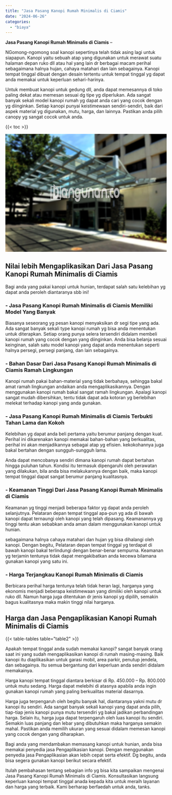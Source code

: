 ```yaml
---
title: "Jasa Pasang Kanopi Rumah Minimalis di Ciamis"
date: "2024-06-26"
categories: 
  - "biaya"
---
```


**Jasa Pasang Kanopi Rumah Minimalis di Ciamis** –

NGomong-ngomong soal kanopi sepertinya telah tidak asing lagi untuk siapapun. Kanopi yaitu sebuah atap yang digunakan untuk merawat suatu halaman depan ruko dll atau hal yang lain dr berbagai macam perihal sebagaimana halnya hujan, cahaya matahari dan lain sebagainya. Kanopi tempat tinggal dibuat dengan desain tertentu untuk tempat tinggal yg dapat anda memakai untuk keperluan sehari-harinya.

Untuk membuat kanopi untuk gedung dll, anda dapat memesannya di toko paling dekat atau memesan sesuai dg tipe yg diperlukan. Ada sangat banyak sekali model kanopi rumah yg dapat anda cari yang cocok dengan yg diinginkan. Setiap kanopi punyai keistimewaan sendiri-sendiri, baik dari aspek material yg digunakan, mutu, harga, dan lainnya. Pastikan anda pilih canopy yg sangat cocok untuk anda.

{{< toc >}}

![Jasa Pasang Kanopi Rumah Minimalis di Ciamis](/images/harga-kanopi-minimalis-32.png)

## Nilai lebih Mengaplikasikan Dari Jasa Pasang Kanopi Rumah Minimalis di Ciamis

Bagi anda yang pakai kanopi untuk hunian, terdapat salah satu kelebihan yg dapat anda peroleh diantaranya sbb ini!

### \- Jasa Pasang Kanopi Rumah Minimalis di Ciamis Memiliki Model Yang Banyak

Biasanya seseorang yg pesan kanopi menyaksikan dr segi tipe yang ada. Ada sangat banyak sekali type kanopi rumah yg bisa anda menentukan untuk diterapkan. Setiap orang punya selera tersendiri didalam membeli kanopi rumah yang cocok dengan yang diinginkan. Anda bisa belanja sesuai keinginan, salah satu model kanopi yang dapat anda menentukan seperti halnya persegi, persegi panjang, dan lain sebagainya.

### \- Bahan Dasar Dari Jasa Pasang Kanopi Rumah Minimalis di Ciamis Ramah Lingkungan

Kanopi rumah pakai bahan-material yang tidak berbahaya, sehingga bakal amat ramah lingkungan andaikan anda mengaplikasikannya. Dengan menggunakan kanopi rumah bakal sangat ramah lingkungan. Apalagi kanopi sangat mudah dibersihkan, tentu tidak dapat ada kotoran yg berlebihan melekat terhadap kanopi yang anda gunakan.

### \- Jasa Pasang Kanopi Rumah Minimalis di Ciamis Terbukti Tahan Lama dan Kokoh

Kelebihan yg dapat anda beli pertama yaitu berumur panjang dengan kuat. Perihal ini dikarenakan kanopi memakai bahan-bahan yang berkualitas, perihal ini akan menjadikannya sebagai atap yg efisien. kekokohannya juga bakal bertahan dengan sungguh-sungguh lama.

Anda dapat mencobanya sendiri dimana kanopi rumah dapat bertahan hingga puluhan tahun. Kondisi itu termasuk dipengaruhi oleh perawatan yang dilakukan, bila anda bisa melakukannya dengan baik, maka kanopi tempat tinggal dapat sangat berumur panjang kualitasnya.

### \- Keamanan Tinggi Dari Jasa Pasang Kanopi Rumah Minimalis di Ciamis

Keamanan yg tinggi menjadi beberapa faktor yg dapat anda peroleh selanjutnya. Pelataran depan tempat tinggal apa-pun yg ada di bawah kanopi dapat ternaungi oleh kanopi yang telah dipasang. Keamanannya yg tinggi tentu akan sebabkan anda aman dalam menggunakan kanopi untuk hunian.

sebagaimana halnya cahaya matahari dan hujan yg bisa dihalangi oleh kanopi. Dengan begitu, Pelataran depan tempat tinggal yg terdapat di bawah kanopi bakal terlindungi dengan benar-benar sempurna. Keamanan yg terjamin tentunya tidak dapat mengakibatkan anda kecewa bilamana gunakan kanopi yang satu ini.

### \- Harga Terjangkau Kanopi Rumah Minimalis di Ciamis

Berbicara perihal harga tentunya telah tidak heran lagi, harganya yang ekonomis menjadi beberapa keistimewaan yang dimiliki oleh kanopi untuk ruko dll. Namun harga juga ditentukan dr jenis kanopi yg dipilih, semakin bagus kualitasnya maka makin tinggi nilai harganya.

## Harga dan Jasa Pengaplikasian Kanopi Rumah Minimalis di Ciamis

{{< table-tables table="table2" >}}

Apakah tempat tinggal anda sudah memakai kanopi? sangat banyak orang saat ini yang sudah mengaplikasikan kanopi di rumah masing-masing. Baik kanopi itu diaplikasikan untuk garasi mobil, area parkir, penutup jendela, dan sebagainya. Itu semua bergantung dari keperluan anda sendiri didalam memakainya.

Harga kanopi tempat tinggal diantara berkisar di Rp. 450.000 – Rp. 800.000 untuk mutu sedang. Harga dapat melebihi di atasnya apabila anda ingin gunakan kanopi rumah yang paling berkualitas material dasarnya.

Harga juga terpengaruh oleh begitu banyak hal, diantaranya yakni mutu dr kanopi itu sendiri. Ada sangat banyak sekali kanopi yang dapat anda pilih, tiap-tiap jenis kanopi punya mutu tersendiri yg bakal jadikan perbandingan harga. Selain itu, harga juga dapat terpengaruh oleh luas kanopi itu sendiri. Semakin luas panjang dan lebar yang dibutuhkan maka harganya semakin mahal. Pastikan anda memilih ukuran yang sesuai didalam memesan kanopi yang cocok dengan yang diharapkan.

Bagi anda yang mendambakan memasang kanopi untuk hunian, anda bisa memakai penyedia jasa Pengaplikasian kanopi. Dengan menggunakan penyedia jasa Pengaplikasian akan lebih cepat serta efektif. Dg begitu, anda bisa segera gunakan kanopi berikut secara efektif.

Itulah pembahasan tentang sebagian info yg bisa kita sampaikan mengenai Jasa Pasang Kanopi Rumah Minimalis di Ciamis. Konsultasikan langsung keperluan kanopi tempat tinggal anada kepada kita untuk meraih layanan dan harga yang terbaik. Kami berharap berfaedah untuk anda, tanks.
